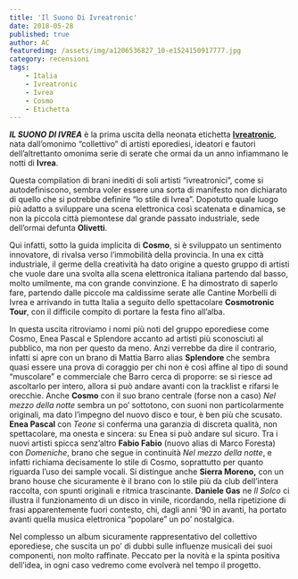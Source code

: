 ```yaml
---
title: 'Il Suono Di Ivreatronic'
date: 2018-05-28
published: true
author: AC
featuredimg: /assets/img/a1206536827_10-e1524150917777.jpg
category: recensioni
tags:
    - Italia
    - Ivreatronic
    - Ivrea
    - Cosmo
    - Etichetta
---
```

***IL SUONO DI IVREA*** è la prima uscita della neonata etichetta **[Ivreatronic](http://localhost/bom-wordpress/ivreatronic)**, nata dall’omonimo “collettivo” di artisti eporediesi, ideatori e fautori dell’altrettanto omonima serie di serate che ormai da un anno infiammano le notti di **Ivrea**.

Questa compilation di brani inediti di soli artisti “ivreatronici”, come si autodefiniscono, sembra voler essere una sorta di manifesto non dichiarato di quello che si potrebbe definire “lo stile di Ivrea”. Dopotutto quale luogo più adatto a sviluppare una scena elettronica così scatenata e dinamica, se non la piccola città piemontese dal grande passato industriale, sede dell’ormai defunta **Olivetti**.

Qui infatti, sotto la guida implicita di **Cosmo**, si è sviluppato un sentimento innovatore, di rivalsa verso l’immobilità della provincia. In una ex città industriale, il germe della creatività ha dato origine a questo gruppo di artisti che vuole dare una svolta alla scena elettronica italiana partendo dal basso, molto umilmente, ma con grande convinzione. E ha dimostrato di saperlo fare, partendo dalle piccole ma caldissime serate alle Cantine Morbelli di Ivrea e arrivando in tutta Italia a seguito dello spettacolare **Cosmotronic Tour**, con il difficile compito di portare la festa fino all’alba.

In questa uscita ritroviamo i nomi più noti del gruppo eporediese come Cosmo, Enea Pascal e Splendore accanto ad artisti più sconosciuti al pubblico, ma non per questo da meno. Anzi verrebbe da dire il contrario, infatti si apre con un brano di Mattia Barro alias **Splendore** che sembra quasi essere una prova di coraggio per chi non è così affine al tipo di sound “muscolare” e commerciale che Barro cerca di proporre: se si riesce ad ascoltarlo per intero, allora si può andare avanti con la tracklist e rifarsi le orecchie. Anche **Cosmo** con il suo brano centrale (forse non a caso) *Nel mezzo della notte* sembra un po’ sottotono, con suoni non particolarmente originali, ma dato l’impegno del nuovo disco e tour, è ben più che scusato. **Enea Pascal** con *Teone* si conferma una garanzia di discreta qualità, non spettacolare, ma onesta e sincera: su Enea si può andare sul sicuro. Tra i nuovi artisti spicca senz’altro **Fabio Fabio** (nuovo alias di Marco Foresta) con *Domeniche*, brano che segue in continuità *Nel mezzo della notte*, e infatti richiama decisamente lo stile di Cosmo, soprattutto per quanto riguarda l’uso dei sample vocali. Si distingue anche **Sierra Moreno,** con un brano house che sicuramente è il brano con lo stile più da club dell’intera raccolta, con spunti originali e ritmica trascinante. **Daniele Gas** ne *Il Solco* ci illustra il funzionamento di un disco in vinile, ricordando, nella ripetizione di frasi apparentemente fuori contesto, chi, dagli anni ’90 in avanti, ha portato avanti quella musica elettronica “popolare” un po’ nostalgica.

Nel complesso un album sicuramente rappresentativo del collettivo eporediese, che suscita un po’ di dubbi sulle influenze musicali dei suoi componenti, non molto raffinate. Peccato per la novità e la spinta positiva dell’idea, in ogni caso vedremo come evolverà nel tempo il progetto.
